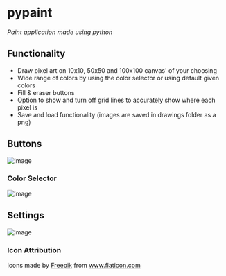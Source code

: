 # pypaint
*Paint application made using python*

## Functionality
- Draw  pixel art on 10x10, 50x50 and 100x100 canvas' of your choosing
- Wide range of colors by using the color selector or using default given colors
- Fill & eraser buttons
- Option to show and turn off grid lines to accurately show where each pixel is
- Save and load functionality (images are saved in drawings folder as a png)

## Buttons
![image](https://user-images.githubusercontent.com/55204529/127938451-a88be6ba-f3b2-452b-999e-2fb7270bfe3c.png)

### Color Selector
![image](https://user-images.githubusercontent.com/55204529/127938493-03834337-1203-454b-ab3d-caa18ae7494b.png)

## Settings
![image](https://user-images.githubusercontent.com/55204529/127938475-a10c939c-4ef2-4acd-bd8a-378a19132e5d.png)









### Icon Attribution
<div>Icons made by <a href="https://www.freepik.com" title="Freepik">Freepik</a> from <a href="https://www.flaticon.com/" title="Flaticon">www.flaticon.com</a></div>
